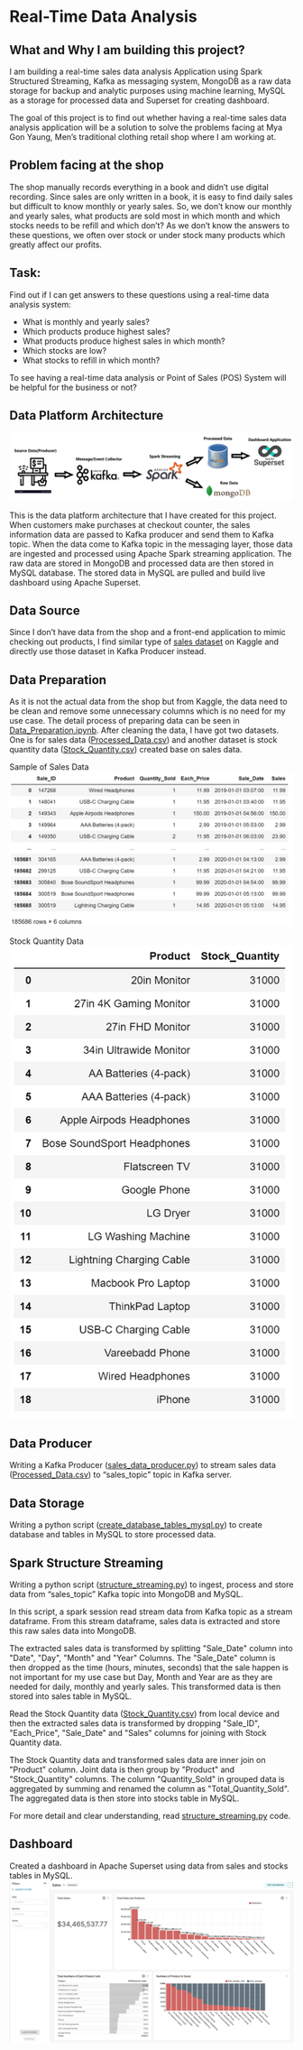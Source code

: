 # Real-Time Data Analysis

## What and Why I am building this project?

I am building a real-time sales data analysis Application using Spark Structured Streaming, Kafka as messaging system, MongoDB as a raw data storage for backup and analytic purposes using machine learning, MySQL as a storage for processed data and Superset for creating dashboard.

The goal of this project is to find out whether having a real-time sales data analysis application will be a solution to solve the problems facing at Mya Gon Yaung, Men’s traditional clothing retail shop where I am working at.

## Problem facing at the shop

The shop manually records everything in a book and didn’t use digital recording. Since sales are only written in a book, it is easy to find daily sales but difficult to know monthly or yearly sales. So, we don’t know our monthly and yearly sales, what products are sold most in which month and which stocks needs to be refill and which don’t?  As we don’t know the answers to these questions, we often over stock or under stock many products which greatly affect our profits.

## Task:

Find out if I can get answers to these questions using a real-time data analysis system:
*	What is monthly and yearly sales?
*	Which products produce highest sales?
*	What products produce highest sales in which month?
*	Which stocks are low?
*	What stocks to refill in which month?

To see having a real-time data analysis or Point of Sales (POS) System will be helpful for the business or not?

## Data Platform Architecture

![alt text](Images/Data_Platform_Architecture.PNG)

This is the data platform architecture that I have created for this project. When customers make purchases at checkout counter, the sales information data are passed to Kafka producer and send them to Kafka topic. When the data come to Kafka topic in the messaging layer, those data are ingested and processed using Apache Spark streaming application. The raw data are stored in MongoDB and processed data are then stored in MySQL database. The stored data in MySQL are pulled and build live dashboard using Apache Superset.

## Data Source

Since I don’t have data from the shop and a front-end application to mimic checking out products, I find similar type of [sales dataset](https://www.kaggle.com/datasets/knightbearr/sales-product-data) on Kaggle and directly use those dataset in Kafka Producer instead.

## Data Preparation

As it is not the actual data from the shop but from Kaggle, the data need to be clean and remove some unnecessary columns which is no need for my use case. The detail process of preparing data can be seen in [Data_Preparation.ipynb](Codes/Data_Preparation.ipynb). After cleaning the data, I have got two datasets. One is for sales data ([Processed_Data.csv](Prepared_Data/Processed_Data.csv)) and another dataset is stock quantity data ([Stock_Quantity.csv](Prepared_Data/Stock_Quantity.csv)) created base on sales data.

Sample of Sales Data
![alt text](Images/sales_data.PNG)

Stock Quantity Data<br />
![alt text](Images/stock_quantity.PNG)

## Data Producer

Writing a Kafka Producer ([sales_data_producer.py](Codes/sales_data_producer.py)) to stream sales data ([Processed_Data.csv](Prepared_Data/Processed_Data.csv)) to “sales_topic” topic in Kafka server.

## Data Storage

Writing a python script ([create_database_tables_mysql.py](Codes/create_database_tables_mysql.py)) to create database and tables in MySQL to store processed data.

## Spark Structure Streaming

Writing a python script ([structure_streaming.py](Codes/structure_streaming.py)) to ingest, process and store data from “sales_topic” Kafka topic into MongoDB and MySQL.

In this script, a spark session read stream data from Kafka topic as a stream dataframe. From this stream dataframe, sales data is extracted and store this raw sales data into MongoDB. 

The extracted sales data is transformed by splitting "Sale_Date" column into "Date", "Day", "Month" and "Year" Columns. The "Sale_Date" column is then dropped as the time (hours, minutes, seconds) that the sale happen is not important for my use case but Day, Month and Year are as they are needed for daily, monthly and yearly sales. This transformed data is then stored into sales table in MySQL.

Read the Stock Quantity data ([Stock_Quantity.csv](Prepared_Data/Stock_Quantity.csv)) from local device and then the extracted sales data is transformed by dropping "Sale_ID", "Each_Price", "Sale_Date" and "Sales" columns for joining with Stock Quantity data.

The Stock Quantity data and transformed sales data are inner join on "Product" column. Joint data is then group by "Product" and "Stock_Quantity" columns. The column "Quantity_Sold" in grouped data is aggregated by summing and renamed the column as "Total_Quantity_Sold". The aggregated data is then store into stocks table in MySQL.

For more detail and clear understanding, read [structure_streaming.py](Codes/structure_streaming.py) code.

## Dashboard

Created a dashboard in Apache Superset using data from sales and stocks tables in MySQL.
![alt text](Images/Sales_Dashboard.PNG)


